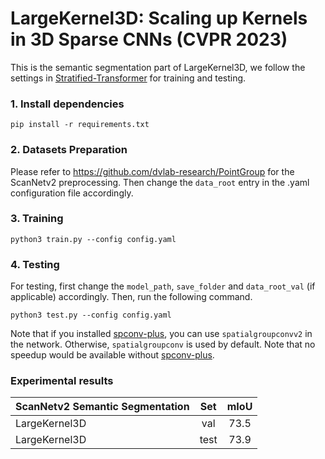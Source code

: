 # LargeKernel3D: Scaling up Kernels in 3D Sparse CNNs (CVPR 2023)

This is the semantic segmentation part of LargeKernel3D, we follow the settings in [Stratified-Transformer](https://github.com/dvlab-research/Stratified-Transformer) for training and testing. 

### 1. Install dependencies
```
pip install -r requirements.txt
```

### 2. Datasets Preparation
Please refer to https://github.com/dvlab-research/PointGroup for the ScanNetv2 preprocessing. Then change the `data_root` entry in the .yaml configuration file accordingly.

### 3. Training
```
python3 train.py --config config.yaml
```

### 4. Testing
For testing, first change the `model_path`, `save_folder` and `data_root_val` (if applicable) accordingly. Then, run the following command. 
```
python3 test.py --config config.yaml
```

Note that if you installed [spconv-plus](https://github.com/dvlab-research/spconv-plus), you can use `spatialgroupconvv2` in the network. Otherwise, `spatialgroupconv` is used by default. Note that no speedup would be available without [spconv-plus](https://github.com/dvlab-research/spconv-plus).

### Experimental results

| ScanNetv2 Semantic Segmentation |  Set | mIoU |
|-----------------------------------------------------------------------------------|:----:|:----:|
| LargeKernel3D | val | 73.5 |
| LargeKernel3D | test | 73.9 |
